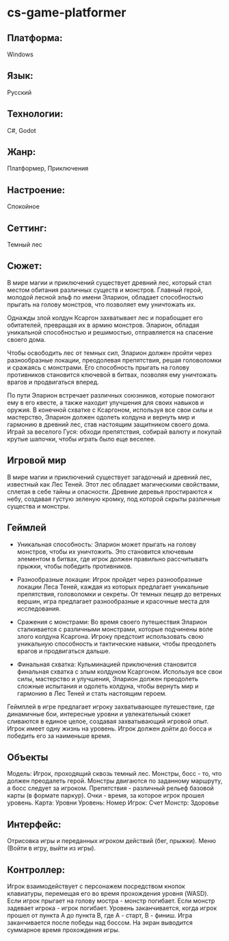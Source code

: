 # cs-game-platformer

## Платформа:
Windows

## Язык:
Русский

## Технологии:
C#, Godot

## Жанр:
Платформер, Приключения

## Настроение:
Спокойное

## Сеттинг:
Темный лес

## Сюжет:
В мире магии и приключений существует древний лес, который стал местом обитания различных существ и монстров. Главный герой, молодой лесной эльф по имени Эларион, обладает способностью прыгать на голову монстров, что позволяет ему уничтожать их.

Однажды злой колдун Ксаргон захватывает лес и порабощает его обитателей, превращая их в армию монстров. Эларион, обладая уникальной способностью и решимостью, отправляется на спасение своего дома.

Чтобы освободить лес от темных сил, Эларион должен пройти через разнообразные локации, преодолевая препятствия, решая головоломки и сражаясь с монстрами. Его способность прыгать на голову противников становится ключевой в битвах, позволяя ему уничтожать врагов и продвигаться вперед.

По пути Эларион встречает различных союзников, которые помогают ему в его квесте, а также находит улучшения для своих навыков и оружия. В конечной схватке с Ксаргоном, используя все свои силы и мастерство, Эларион должен одолеть колдуна и вернуть мир и гармонию в древний лес, став настоящим защитником своего дома.
Играй за веселого Гуся: обходи препятствия, собирай валюту и покупай крутые шапочки, чтобы играть было еще веселее.

## Игровой мир
В мире магии и приключений существует загадочный и древний лес, известный как Лес Теней. Этот лес обладает магическими свойствами, сплетая в себе тайны и опасности. Древние деревья простираются к небу, создавая густую зеленую кромку, под которой скрыты различные существа и монстры.

## Геймлей
- Уникальная способность: Эларион может прыгать на голову монстров, чтобы их уничтожить. Это становится ключевым элементом в битвах, где игрок должен правильно рассчитывать прыжки, чтобы победить противников.

- Разнообразные локации: Игрок пройдет через разнообразные локации Леса Теней, каждая из которых предлагает уникальные препятствия, головоломки и секреты. От темных пещер до ветреных вершин, игра предлагает разнообразные и красочные места для исследования.

- Сражения с монстрами: Во время своего путешествия Эларион сталкивается с различными монстрами, которые подчинены воле злого колдуна Ксаргона. Игроку предстоит использовать свою уникальную способность и тактические навыки, чтобы преодолеть врагов и продвигаться дальше.

- Финальная схватка: Кульминацией приключения становится финальная схватка с злым колдуном Ксаргоном. Используя все свои силы, мастерство и улучшения, Эларион должен преодолеть сложные испытания и одолеть колдуна, чтобы вернуть мир и гармонию в Лес Теней и стать настоящим героем.

Геймплей в игре предлагает игроку захватывающее путешествие, где динамичные бои, интересные уровни и увлекательный сюжет сливаются в единое целое, создавая захватывающий игровой опыт.
Игрок имеет одну жизнь на уровень.
Игрок должен дойти до босса и победить его за наименьше время.
## Объекты
Модель: Игрок, проходящий сквозь темный лес. Монстры, босс - то, что должен преодалеть герой. Монстры двигаются по заданному маршруту, а босс следует за игроком. Препятствия - различный рельеф базовой карты (в формате паркур). Очки - время, за которое игрок прошел уровень.
Карта:
  Уровни
Уровень:
  Номер
Игрок:
  Счет
Монстр:
  Здоровье
## Интерфейс:
Отрисовка игры и переданных игроком действий (бег, прыжки). Меню (Войти в игру, выйти из игры).

## Контроллер:
Игрок взаимодействует с персонажем посредством кнопок клавиатуры, перемещая его во время прохождения уровня (WASD). Если игрок прыгает на голову мостра - монстр погибает. Если монстр задевает игрока - игрок погибает. Уровень заканчивается, когда игрок прошел от пункта A до пункта B, где A - старт, B - финиш. Игра заканчивается после победы над боссом. На экран выводится суммарное время прохождения игры.  
